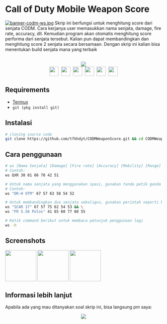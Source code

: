 # Call of Duty Mobile Weapon Score
[![banner-codm-ws.jpg](https://i.postimg.cc/K8Q8Fprr/banner-codm-ws.jpg)](https://postimg.cc/MnMSmDLv)
Skrip ini berfungsi untuk menghitung score dari senjata CODM.
Cara kerjanya user memasukkan nama senjata, damage, fire rate, accuracy, dll. Kemudian program akan otomatis menghitung score performa dari senjata tersebut. Kalian pun dapat membandingkan dan menghitung score 2 senjata secara bersamaan.
Dengan skrip ini kalian bisa menentukan build senjata mana yang terbaik<br><br>
<p align=center>
<img src="https://img.shields.io/badge/Created%20by-tfkhdyt-blue?style=for-the-badge&logo=github"/><br>
<a href="Https://facebook.com/tfkhdyt142"><img height="30" src="https://www.pinclipart.com/picdir/big/2-21918_download-transparent-background-facebook-logo-clipart-facebook-logo.png"></a>&nbsp;
<a href="https://twitter.com/tfkhdyt"><img height="30" src="https://www.pinclipart.com/picdir/big/64-649167_the-pairings-twitter-icon-rounded-square-clipart.png"></a>&nbsp;
<a href="https://instagram.com/_tfkhdyt_"><img height="30" src="https://camo.githubusercontent.com/5cf2a148d1763dca531d1d43bdf234b4e57ee2e00f613589e6d307ccd1077a9f/68747470733a2f2f7777772e70696e636c69706172742e636f6d2f7069636469722f6269672f3130392d313039393330315f696e7374616772616d2d696e7374616772616d2d6c6f676f2d6e6f2d626f726465722d636c69706172742e706e67"></a>&nbsp;
<a href="https://youtube.com/tfkhdyt"><img height="30" src="https://www.pinclipart.com/picdir/big/530-5305952_youtube-computer-icons-portable-network-graphics-logo-logo.png"></a>&nbsp;
<a href="https://t.me/tfkhdyt"><img height="30" src="https://cdn4.iconfinder.com/data/icons/social-media-2146/512/37_social-512.png"></a>&nbsp;
<a href="https://open.spotify.com/playlist/4JR5wqcnuOQw6ppF38Vpu9?si=zHMKBfCiRrGVamKsL8LXqQ"><img height="30" src="https://cdn2.iconfinder.com/data/icons/social-icons-33/128/Spotify-512.png"></a>
</p>

## Requirements
- <a href="https://play.google.com/store/apps/details?id=com.termux">Termux</a>
- `git (pkg install git)`

## Instalasi
```Bash
# cloning source code
git clone https://github.com/tfkhdyt/CODMWeaponScore.git && cd CODMWeaponScore && ./install.sh
```
## Cara penggunaan
```Bash
# ws [Nama Senjata] [Damage] [Fire rate] [Accuracy] [Mobility] [Range] [Control]
# Contoh:
ws QXR 38 81 86 78 42 51

# Untuk nama senjata yang menggunakan spasi, gunakan tanda petik ganda (") di awal dan akhir nama senjata
# Contoh:
ws "DR-H OTM" 67 57 63 58 54 52

# Untuk membandingkan dua senjata sekaligus, gunakan perintah seperti berikut:
ws "SCAR 17" 67 57 75 62 54 53 && \
ws "FR 5.56 Polos" 41 65 60 77 60 55

# Ketik command berikut untuk membaca petunjuk penggunaan lagi
ws -h
```
## Screenshots
<img src="https://i.postimg.cc/vZ6w2P2Z/Screenshot-2021-01-25-18-10-21-81.jpg" height="100" loading="lazy"/>
<img src="https://i.postimg.cc/d0PPb8gm/Screenshot-2021-01-25-18-11-13-50-84d3000e3f4017145260f7618db1d683.jpg" height=100 loading="lazy"/>
<img src="https://i.postimg.cc/XvfS4rbM/Screenshot-2021-01-25-18-11-35-99-84d3000e3f4017145260f7618db1d683.jpg" height=100 loading="lazy"/>

## Informasi lebih lanjut
Apabila ada yang mau ditanyakan soal skrip ini, bisa langsung pm saya:
<p align=center>
<a href="https://linktr.ee/tfkhdyt" target="_blank"><img src="https://img.shields.io/badge/Contact-me-green?style=for-the-badge"/></a>
</p>
